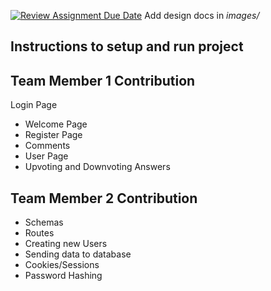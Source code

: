 [![Review Assignment Due Date](https://classroom.github.com/assets/deadline-readme-button-24ddc0f5d75046c5622901739e7c5dd533143b0c8e959d652212380cedb1ea36.svg)](https://classroom.github.com/a/9NDadFFr)
Add design docs in *images/*

## Instructions to setup and run project

## Team Member 1 Contribution
Login Page
- Welcome Page
- Register Page
- Comments
- User Page
- Upvoting and Downvoting Answers

## Team Member 2 Contribution
- Schemas
- Routes
- Creating new Users
- Sending data to database
- Cookies/Sessions
- Password Hashing

